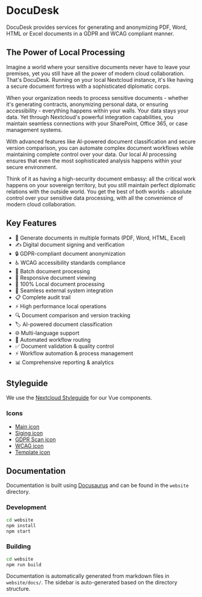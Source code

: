 # DocuDesk

DocuDesk provides services for generating and anonymizing PDF, Word, HTML or Excel documents in a GDPR and WCAG compliant manner.

## The Power of Local Processing 

Imagine a world where your sensitive documents never have to leave your premises, yet you still have all the power of modern cloud collaboration. That's DocuDesk. Running on your local Nextcloud instance, it's like having a secure document fortress with a sophisticated diplomatic corps.

When your organization needs to process sensitive documents - whether it's generating contracts, anonymizing personal data, or ensuring accessibility - everything happens within your walls. Your data stays your data. Yet through Nextcloud's powerful integration capabilities, you maintain seamless connections with your SharePoint, Office 365, or case management systems.

With advanced features like AI-powered document classification and secure version comparison, you can automate complex document workflows while maintaining complete control over your data. Our local AI processing ensures that even the most sophisticated analysis happens within your secure environment.

Think of it as having a high-security document embassy: all the critical work happens on your sovereign territory, but you still maintain perfect diplomatic relations with the outside world. You get the best of both worlds - absolute control over your sensitive data processing, with all the convenience of modern cloud collaboration.

## Key Features

- 📄 Generate documents in multiple formats (PDF, Word, HTML, Excel)
- ✍️ Digital document signing and verification
- 🔒 GDPR-compliant document anonymization
- ♿ WCAG accessibility standards compliance
- 🔄 Batch document processing
- 📱 Responsive document viewing
- 🏰 100% Local document processing
- 🤝 Seamless external system integration
- 📋 Complete audit trail
- ⚡ High performance local operations
- 🔍 Document comparison and version tracking
- 🏷️ AI-powered document classification
- 🌐 Multi-language support
- 🔄 Automated workflow routing
- ✅ Document validation & quality control
- ⚡ Workflow automation & process management
- 📊 Comprehensive reporting & analytics

## Styleguide

We use the [Nextcloud Styleguide](https://github.com/nextcloud/design-system/tree/main/packages/vue/src/components) for our Vue components.

### Icons

- [Main icon](https://pictogrammers.com/library/mdi/icon/file-document-outline/)
- [Siging icon](https://pictogrammers.com/library/mdi/icon/file-sign/)
- [GDPR Scan icon](https://pictogrammers.com/library/mdi/icon/incognito/)
- [WCAG icon](https://pictogrammers.com/library/mdi/icon/camera-document/)
- [Template icon](https://pictogrammers.com/library/mdi/icon/file-document-outline/)

## Documentation

Documentation is built using [Docusaurus](https://docusaurus.io/) and can be found in the `website` directory.

### Development
```bash
cd website
npm install
npm start
```

### Building
```bash
cd website
npm run build
```

Documentation is automatically generated from markdown files in `website/docs/`. The sidebar is auto-generated based on the directory structure.


